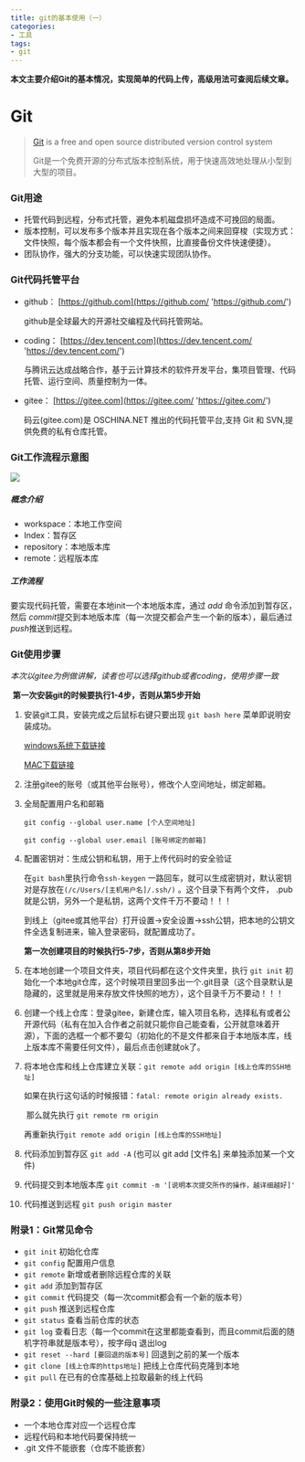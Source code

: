 ```yaml
---
title: git的基本使用（一）
categories:
- 工具
tags:
- git
---
```


**本文主要介绍Git的基本情况，实现简单的代码上传，高级用法可查阅后续文章。**

# Git

> [Git](https://git-scm.com 'https://git-scm.com') is a free and open source distributed version control system 
>
> Git是一个免费开源的分布式版本控制系统，用于快速高效地处理从小型到大型的项目。



### Git用途

* 托管代码到远程，分布式托管，避免本机磁盘损坏造成不可挽回的局面。
* 版本控制，可以发布多个版本并且实现在各个版本之间来回穿梭（实现方式：文件快照，每个版本都会有一个文件快照，比直接备份文件快速便捷）。
* 团队协作，强大的分支功能，可以快速实现团队协作。



### Git代码托管平台

* github：  [https://github.com](https://github.com/ 'https://github.com/')

  github是全球最大的开源社交编程及代码托管网站。

* coding：  [https://dev.tencent.com](https://dev.tencent.com/ 'https://dev.tencent.com/')

  与腾讯云达成战略合作，基于云计算技术的软件开发平台，集项目管理、代码托管、运行空间、质量控制为一体。 

* gitee：   [https://gitee.com](https://gitee.com/ 'https://gitee.com/')

   码云(gitee.com)是 OSCHINA.NET 推出的代码托管平台,支持 Git 和 SVN,提供免费的私有仓库托管。

   

### Git工作流程示意图



![](/img/git示意图.jpg)

##### 概念介绍
* workspace：本地工作空间
* Index：暂存区
* repository：本地版本库
* remote：远程版本库

##### 工作流程

要实现代码托管，需要在本地init一个本地版本库，通过 *add* 命令添加到暂存区，然后 *commit*提交到本地版本库（每一次提交都会产生一个新的版本），最后通过*push*推送到远程。



### Git使用步骤

​	*本次以gitee为例做讲解，读者也可以选择github或者coding，使用步骤一致*

​	**第一次安装git的时候要执行1-4步，否则从第5步开始**

1. 安装git工具，安装完成之后鼠标右键只要出现 `git bash here` 菜单即说明安装成功。

   [windows系统下载链接]( https://git-scm.com/download/win 'https://git-scm.com/download/win' )

   [MAC下载链接]( https://git-scm.com/download/mac 'https://git-scm.com/download/mac' )

2. 注册gitee的账号（或其他平台账号），修改个人空间地址，绑定邮箱。

3. 全局配置用户名和邮箱

   `git config --global user.name [个人空间地址]` 

   `git config --global user.email [账号绑定的邮箱]`

4. 配置密钥对：生成公钥和私钥，用于上传代码时的安全验证

   在`git bash`里执行命令`ssh-keygen`  一路回车，就可以生成密钥对，默认密钥对是存放在`(/c/Users/[主机用户名]/.ssh/)` 。这个目录下有两个文件， .pub就是公钥，另外一个是私钥，这两个文件千万不要动！！！

   到线上（gitee或其他平台）打开设置->安全设置->ssh公钥，把本地的公钥文件全选复制进来，输入登录密码，就配置成功了。

   **第一次创建项目的时候执行5-7步，否则从第8步开始**

5. 在本地创建一个项目文件夹，项目代码都在这个文件夹里，执行 `git init`  初始化一个本地git仓库，这个时候项目里回多出一个.git目录（这个目录默认是隐藏的，这里就是用来存放文件快照的地方），这个目录千万不要动！！！

6. 创建一个线上仓库：登录gitee，新建仓库，输入项目名称，选择私有或者公开源代码（私有在加入合作者之前就只能你自己能查看，公开就意味着开源），下面的选框一个都不要勾（初始化的不是文件都来自于本地版本库，线上版本库不需要任何文件），最后点击创建就ok了。

7. 将本地仓库和线上仓库建立关联：`git remote add origin [线上仓库的SSH地址]`

   ​	如果在执行这句话的时候报错：`fatal: remote origin already exists.`

   ​	那么就先执行 `git remote rm origin`

   ​	再重新执行`git remote add origin [线上仓库的SSH地址]`

8. 代码添加到暂存区  `git add -A`  (也可以 git add [文件名] 来单独添加某一个文件)

9. 代码提交到本地版本库  `git commit -m '[说明本次提交所作的操作，越详细越好]' `

10. 代码推送到远程 `git push origin master`

    

### 附录1：Git常见命令

* `git init`  初始化仓库
* `git config`  配置用户信息
* `git remote`  新增或者删除远程仓库的关联
* `git add`  添加到暂存区
* `git commit`  代码提交（每一次commit都会有一个新的版本号）
* `git push` 推送到远程仓库
* `git status`  查看当前仓库的状态
* `git log`  查看日志（每一个commit在这里都能查看到，而且commit后面的随机字符串就是版本号），按字母q 退出log
* `git reset --hard [要回退的版本号]`   回退到之前的某一个版本
* `git clone [线上仓库的https地址]`  把线上仓库代码克隆到本地
* `git pull`  在已有的仓库基础上拉取最新的线上代码



### 附录2：使用Git时候的一些注意事项

* 一个本地仓库对应一个远程仓库
* 远程代码和本地代码要保持统一
* .git 文件不能嵌套（仓库不能嵌套）

